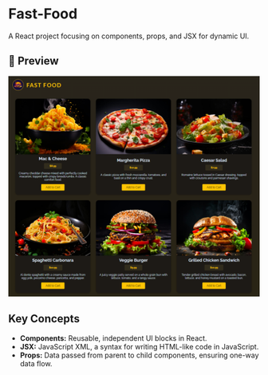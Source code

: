 # Fast-Food

A React project focusing on components, props, and JSX for dynamic UI.

## 📸 Preview

![Fast Food App](public/imgs/design.png)

## Key Concepts

- **Components:** Reusable, independent UI blocks in React.  
- **JSX:** JavaScript XML, a syntax for writing HTML-like code in JavaScript.  
- **Props:** Data passed from parent to child components, ensuring one-way data flow.  